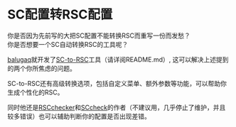 # SC配置转RSC配置

你是否因为先前写的大把SC配置不能转换RSC而重写一份而发愁？  
你是否想要一个SC自动转换RSC的工具呢？

[balugaq](https://github.com/balugaq)就开发了[SC-to-RSC](https://github.com/SlimefunReloadingProject/SC-to-RSC)工具（请详阅README.md）,
这可以解决上述提到的两个你所焦虑的问题。

SC-to-RSC还有高级转换选项，包括自定义菜单、额外参数等功能，可以帮助你生成个性化的RSC。  

同时他还是[RSCchecker](https://github.com/SlimefunReloadingProject/RSCchecker)和[SCcheck](https://github.com/SlimefunReloadingProject/SCchecker)的作者（不建议用，几乎停止了维护，并且较多错误）也可以辅助判断你的配置是否出现差错。
